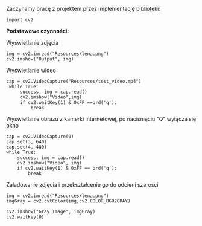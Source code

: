 Zaczynamy pracę z projektem przez implementację biblioteki:

`import cv2`

**Podstawowe czynności:**

Wyświetlanie zdjęcia

```
img = cv2.imread("Resources/lena.png")
cv2.imshow("Output", img)
```

Wyświetlanie wideo

```
cap = cv2.VideoCapture("Resources/test_video.mp4")
 while True:
     success, img = cap.read()
     cv2.imshow("Video",img)
     if cv2.waitKey(1) & 0xFF ==ord('q'):
         break
```
         
         
Wyświetlanie obrazu z kamerki internetowej, po naciśnięciu "Q" wyłącza się okno

```
cap = cv2.VideoCapture(0)
cap.set(3, 640)
cap.set(4, 480)
while True:
    success, img = cap.read()
    cv2.imshow("Video", img)
    if cv2.waitKey(1) & 0xFF == ord('q'):
        break
```
Załadowanie zdjęcia i przekształcenie go do odcieni szarości

```
img = cv2.imread("Resources/lena.png")
imgGray = cv2.cvtColor(img,cv2.COLOR_BGR2GRAY)

cv2.imshow("Gray Image", imgGray)
cv2.waitKey(0)
```
